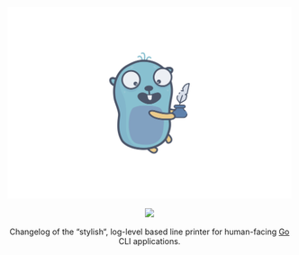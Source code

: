 <p align="center"><img src="https://github.com/svengreb/nib/blob/main/assets/images/repository-hero.svg?raw=true"/></p>

<p align="center"><a href="https://github.com/svengreb/nib/releases/latest"><img src="https://img.shields.io/github/release/svengreb/nib.svg?style=flat-square&label=Release&logo=github&logoColor=eceff4&colorA=4c566a&colorB=88c0d0"/></a></p>

<p align="center">Changelog of the “stylish“, log-level based line printer for human-facing <a href="https://go.dev" target="_blank">Go</a> CLI applications.</p>

<!--lint disable no-duplicate-headings no-duplicate-headings-in-section-->

<!--
+------------------+
+ Formatting Notes +
+------------------+

The `<summary />` tag must be separated with a blank line from the actual item content paragraph,
otherwise Markdown elements are not parsed and rendered!

+------------------+
+ Symbol Reference +
+------------------+
↠ (U+21A0): Start of a log section description
— (U+2014): Separator between a log section title and the metadata
⇄ (U+21C4): Separator between a issue ID and pull request ID in a log metadata
⊶ (U+22B6): Icon prefix for the short commit SHA checksum in a log metadata
⇅ (U+21C5): Icon prefix for the link of the Git commit history comparison on GitHub
-->

<!--lint disable final-definition-->

<!-- Base Links -->
